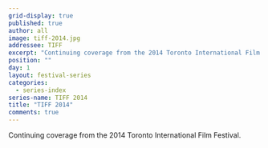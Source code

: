 ```yaml
---
grid-display: true
published: true
author: all
image: tiff-2014.jpg
addressee: TIFF
excerpt: "Continuing coverage from the 2014 Toronto International Film Festival."
position: ""
day: 1
layout: festival-series
categories:
  - series-index
series-name: TIFF 2014
title: "TIFF 2014"
comments: true
---
```

Continuing coverage from the 2014 Toronto International Film Festival.